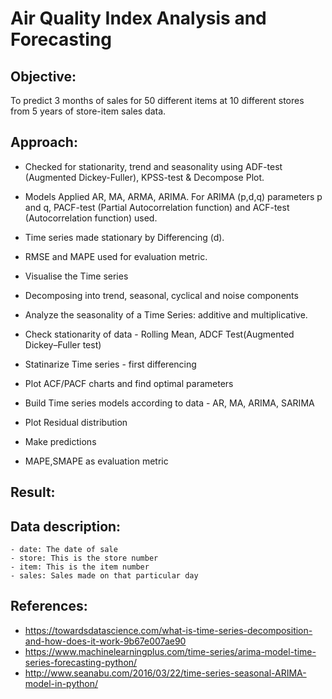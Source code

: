 # Air Quality Index Analysis and Forecasting

## Objective: 

To predict 3 months of sales for 50 different items at 10 different stores from 5 years of store-item sales data.

## Approach:

- Checked for stationarity, trend and seasonality using ADF-test (Augmented Dickey-Fuller), KPSS-test & Decompose Plot. 
- Models Applied AR, MA, ARMA, ARIMA. For ARIMA (p,d,q) parameters p and q, PACF-test (Partial Autocorrelation function) and ACF-test (Autocorrelation function) used. 
- Time series made stationary by Differencing (d). 
- RMSE and MAPE used for evaluation metric. 

- Visualise the Time series
- Decomposing into trend, seasonal, cyclical and noise components
- Analyze the seasonality of a Time Series: additive and multiplicative.
- Check stationarity of data - Rolling Mean, ADCF Test(Augmented Dickey–Fuller test)
- Statinarize Time series - first differencing
- Plot ACF/PACF charts and find optimal parameters
- Build Time series models according to data - AR, MA, ARIMA, SARIMA
- Plot Residual distribution
- Make predictions
- MAPE,SMAPE as evaluation metric

## Result:


## Data description:

    - date: The date of sale
    - store: This is the store number
    - item: This is the item number
    - sales: Sales made on that particular day

## References:

- https://towardsdatascience.com/what-is-time-series-decomposition-and-how-does-it-work-9b67e007ae90
- https://www.machinelearningplus.com/time-series/arima-model-time-series-forecasting-python/
- http://www.seanabu.com/2016/03/22/time-series-seasonal-ARIMA-model-in-python/

